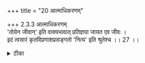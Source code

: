 +++
title = "20 आत्माधिकरणम्"

+++
2.3.3 आत्माधिकरणम्  
'तोयेन जीवान्' इति वाक्यभावात् प्रतिज्ञया जायत एव जीवः ।  
इदं त्वसारं कृतविप्रणाशप्रसङ्गतो 'नित्य' इति श्रुतेश्च ।। 27 ।।

<details><summary>टीका</summary>

2.3.3 आत्माधिकरणम् On the authority of the text 'तोयेन जीवान् vyasasarja भूम्याम्'1, which means 'He created the individual soul along with the five elements', and on the strength of the promissory statement, 'Brahman alone existed before creation'2 it is contended that the individual souls are created like the elements and that they are not even existent entities. This objection is set aside by stating that if the individual soul is accepted to be created, then there would result the unwelcome position of not experiencing the fruits of karma one has performed, and, experiencing the fruits of karma one has not performed. Moreover,the श्रुति-s declare him to be eternal.3 Notes : 1. Taitt. Up., I.4 2. छान्द् Up., VI.13. 3. (i) श्वेत् Up., VI.13. (ii) श्वेत् Up., I.9. (iii) कठ् Up., II. 1.8.
</details>

